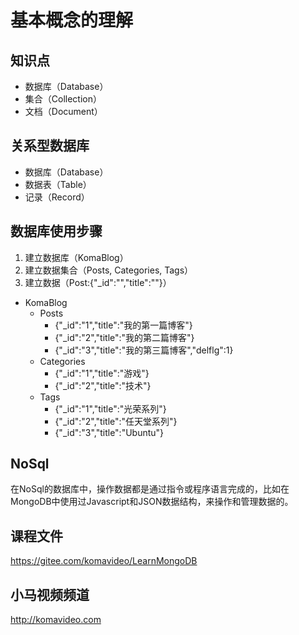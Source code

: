 基本概念的理解
=============

## 知识点

* 数据库（Database）
* 集合（Collection）
* 文档（Document）

## 关系型数据库

* 数据库（Database）
* 数据表（Table）
* 记录（Record）

## 数据库使用步骤

1. 建立数据库（KomaBlog）
2. 建立数据集合（Posts, Categories, Tags）
3. 建立数据（Post:{"_id":"","title":""}）

* KomaBlog
  * Posts
    * {"_id":"1","title":"我的第一篇博客"}
    * {"_id":"2","title":"我的第二篇博客"}
    * {"_id":"3","title":"我的第三篇博客","delflg":1}
  * Categories
    * {"_id":"1","title":"游戏"}
    * {"_id":"2","title":"技术"}
  * Tags
    * {"_id":"1","title":"光荣系列"}
    * {"_id":"2","title":"任天堂系列"}
    * {"_id":"3","title":"Ubuntu"}

## NoSql

在NoSql的数据库中，操作数据都是通过指令或程序语言完成的，比如在MongoDB中使用过Javascript和JSON数据结构，来操作和管理数据的。

## 课程文件

https://gitee.com/komavideo/LearnMongoDB

## 小马视频频道

http://komavideo.com
